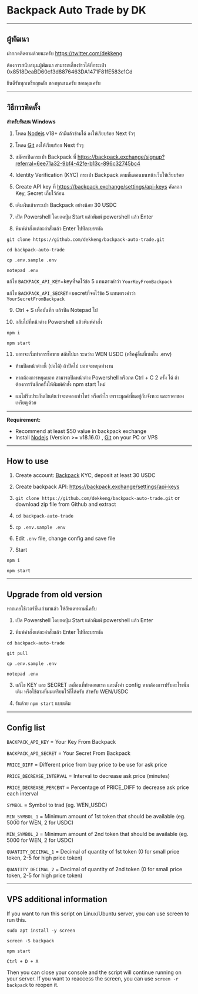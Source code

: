 # Backpack Auto Trade by DK

----------------------------
ผู้พัฒนา
----------------------------

ฝากกดติดตามด้วยนะครับ https://twitter.com/dekkeng

ต้องการสนับสนุนผู้พัฒนา สามารถเลี้ยงข้าวได้ที่กระเป๋า 0x8518DeaBD60cf3d8876463DA1471F81fE583c1Cd

ยินดีรับทุกเหรียญหลัก ของทุกเชนครับ ขอบคุณครับ

----------------------------
วิธีการติดตั้ง
----------------------------

**สำหรับรันบน Windows**

1. โหลด [Nodejs](https://nodejs.org/en/download/) v18+ ถ้ามีแล้วข้ามได้ ลงให้เรียบร้อย Next รัวๆ

2. โหลด [Git](https://git-scm.com/downloads) ลงให้เรียบร้อย Next รัวๆ

3. สมัครเปิดกระเป๋า Backpack ที่ https://backpack.exchange/signup?referral=6ee71a32-9bf4-42fe-b13c-896c32745bc4

4. Identity Verification (KYC) กระเป๋า Backpack ตามขั้นตอนบนหน้าเว็บให้เรียบร้อย

5. Create API key ที่ https://backpack.exchange/settings/api-keys คัดลอก Key, Secret เก็บไว้ก่อน

6. เติมเงินเข้ากระเป๋า Backpack อย่างน้อย 30 USDC

7. เปิด Powershell โดยกดปุ่ม Start แล้วพิมพ์ powershell แล้ว Enter

8. พิมพ์คำสั่งแต่ละคำสั่งแล้ว Enter ไปทีละบรรทัด

```git clone https://github.com/dekkeng/backpack-auto-trade.git```

```cd backpack-auto-trade```

```cp .env.sample .env```

```notepad .env```

แก้ไข ```BACKPACK_API_KEY```=keyที่จดไว้ข้อ 5 แทนตรงคำว่า ```YourKeyFromBackpack```

แก้ไข ```BACKPACK_API_SECRET```=secretที่จดไว้ข้อ 5 แทนตรงคำว่า ```YourSecretFromBackpack```

9. Ctrl + S เพื่อบันทึก แล้วปิด Notepad ไป

10. กลับไปที่หน้าต่าง Powershell แล้วพิมพ์คำสั่ง

```npm i```

```npm start```

11. บอทจะเริ่มทำการซื้อขาย สลับไปมา ระหว่าง WEN USDC (หรือคู่อื่นที่เซตใน .env)

* ห้ามปิดหน้าต่างนี้ (ย่อได้) ถ้าปิดไป บอทจะหยุดทำงาน

* หากต้องการหยุดบอท สามารถปิดหน้าต่าง Powershell หรือกด Ctrl + C 2 ครั้ง ได้ ถ้าต้องการรันอีกครั้งให้พิมพ์คำสั่ง npm start ใหม่

* ผมไม่รับประกันเงินต้นว่าจะลดลงเท่าไหร่ หรือกำไร เพราะมูลค่าขึ้นอยู่กับจังหวะ และราคาของเหรียญด้วย

----------------------------

**Requirement:**
- Recommend at least $50 value in backpack exchange
- Install [Nodejs](https://nodejs.org/en/download/) (Version >= v18.16.0) , [Git](https://git-scm.com/downloads) on your PC or VPS

----------------------------
How to use
----------------------------
1. Create account: [Backpack](https://backpack.exchange/refer/6ee71a32-9bf4-42fe-b13c-896c32745bc4) KYC, deposit at least 30 USDC

2. Create backpack API: https://backpack.exchange/settings/api-keys

3. ```git clone https://github.com/dekkeng/backpack-auto-trade.git``` or download zip file from Github and extract

4. ```cd backpack-auto-trade```

5. ```cp .env.sample .env```

6. Edit ```.env``` file, change config and save file

7. Start

```
npm i
```
```
npm start
```
----------------------------
Upgrade from old version
----------------------------

หากเคยใช้เวอร์ชั่นเก่ามาแล้ว ให้อัพเดทตามนี้ครับ

1. เปิด Powershell โดยกดปุ่ม Start แล้วพิมพ์ powershell แล้ว Enter

2. พิมพ์คำสั่งแต่ละคำสั่งแล้ว Enter ไปทีละบรรทัด

```cd backpack-auto-trade```

```git pull```

```cp .env.sample .env```

```notepad .env```

3. แก้ไข KEY และ SECRET เหมือนที่ทำตอนแรก และตั้งค่า config หากต้องการปรับอะไรเพิ่มเติม หรือใช้ตามที่ผมเตรียมไว้ก็ได้ครับ สำหรับ WEN/USDC

4. รันด้วย ```npm start``` แบบเดิม

----------------------------
Config list
----------------------------

```BACKPACK_API_KEY```          = Your Key From Backpack

```BACKPACK_API_SECRET```       = Your Secret From Backpack

```PRICE_DIFF```                = Different price from buy price to be use for ask price

```PRICE_DECREASE_INTERVAL```   = Interval to decrease ask price (minutes)

```PRICE_DECREASE_PERCENT```    = Percentage of PRICE_DIFF to decrease ask price each interval

```SYMBOL```                    = Symbol to trad (eg. WEN_USDC)

```MIN_SYMBOL_1```              = Minimum amount of 1st token that should be available (eg. 5000 for WEN, 2 for USDC)

```MIN_SYMBOL_2```              = Minimum amount of 2nd token that should be available (eg. 5000 for WEN, 2 for USDC)

```QUANTITY_DECIMAL_1```        = Decimal of quantity of 1st token (0 for small price token, 2-5 for high price token)

```QUANTITY_DECIMAL_2```        = Decimal of quantity of 2nd token (0 for small price token, 2-5 for high price token)

----------------------------
VPS additional information
----------------------------
If you want to run this script on Linux/Ubuntu server, you can use screen to run this.

```
sudo apt install -y screen
```

```
screen -S backpack
```

```
npm start
```

```
Ctrl + D + A
```
Then you can close your console and the script will continue running on your server. If you want to reaccess the screen, you can use ```screen -r backpack``` to reopen it.

